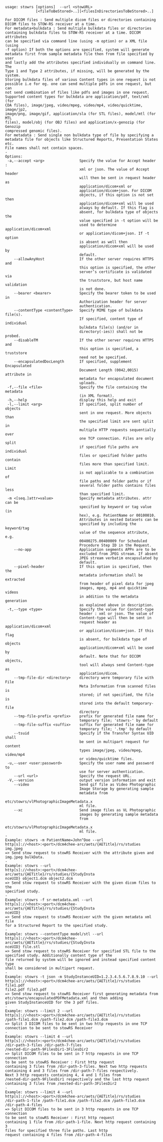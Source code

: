     usage: stowrs [options]  --url <stowURL>
                  [<fileToBeStored>..][<filesInDirectoriesToBeStored>..]
    
    For DICOM files : Send multiple dicom files or directories containing
    DICOM files to STOW-RS receiver at a time.
    For metadata+bulkdata : Send multiple bulkdata files or directories
    containing bulkdata files to STOW-RS receiver at a time. DICOM attributes
    can be specified via command line (using -m option) or a XML file (using
    -f option) If both the options are specified, system will generate
    metadata first from sample metadata file then from file specified by user
    and lastly add the attributes specified individually on command line. The
    Type 1 and Type 2 attributes, if missing, will be generated by the system.
    Storing bulkdata files of various Content types in one request is not
    possible i.e for eg. one can send multiple pdfs in one request, but can
    not send combination of files like pdfs and images in one request.
    Supported content types for bulkdata are application/pdf, text/xml (for
    CDA files), image/jpeg, video/mpeg, video/mp4, video/quicktime, image/jp2,
    image/png, image/gif, application/sla (for STL files), model/mtl (for MTL
    files), model/obj (for OBJ files) and application/x-genozip (for Genozip
    compressed genomic files).
    For metadata : Send single non bulkdata type of file by specifying a
    metadata file for objects like Structured Reports, Presentation States
    etc.
    File names shall not contain spaces.
    -
    Options:
     -a,--accept <arg>                Specify the value for Accept header :
                                      xml or json. The value of Accept header
                                      will then be sent in request header as
                                      application/dicom+xml or
                                      application/dicom+json. For DICOM
                                      objects, if this option is not set then
                                      application/dicom+xml will be used
                                      always by default. If this flag is
                                      absent, for bulkdata type of objects the
                                      value specified in -t option will be
                                      used to determine application/dicom+xml
                                      or application/dicom+json. If -t option
                                      is absent as well then
                                      application/dicom+xml will be used by
                                      default.
        --allowAnyHost                If the other server requires HTTPS and
                                      this option is specified, the other
                                      server’s certificate is validated via
                                      the truststore, but host name validation
                                      is not done.
        --bearer <bearer>             Specify the bearer token to be used in
                                      Authorization header for server
                                      authentication.
        --contentType <contentType>   Specify MIME type of bulkdata file(s).
                                      If specified, content type of individual
                                      bulkdata file(s) (and/or in
                                      directory(-ies)) shall not be probed.
        --disableTM                   If the other server requires HTTPS and
                                      this option is specified, a truststore
                                      need not be specified.
        --encapsulatedDocLength       If specified, supplement Encapsulated
                                      Document Length (0042,0015) attribute in
                                      metadata for encapsulated document
                                      uploads.
     -f,--file <file>                 Specify the file containing the metadata
                                      (in XML format).
     -h,--help                        display this help and exit
     -l,--limit <arg>                 If specified, split number of objects
                                      sent in one request. More objects than
                                      the specified limit are sent split in
                                      multiple HTTP requests sequentially over
                                      one TCP connection. Files are only split
                                      if specified file paths are individual
                                      files or specified folder paths contain
                                      files more than specified limit. Limit
                                      is not applicable to a combination of
                                      file paths and folder paths or if
                                      several folder paths contains files less
                                      than specified limit.
     -m <[seq.]attr=value>            Specify metadata attributes. attr can be
                                      specified by keyword or tag value (in
                                      hex), e.g. PatientName or 00100010.
                                      Attributes in nested Datasets can be
                                      specified by including the keyword/tag
                                      value of the sequence attribute, e.g.
                                      00400275.00400009 for Scheduled
                                      Procedure Step ID in the Request.
        --no-app                      Application segments APPn are to be
                                      excluded from JPEG stream. If absent
                                      JPEG stream verbatim encapsulated by
                                      default.
        --pixel-header                If this option is specified, then the
                                      metadata information shall be extracted
                                      from header of pixel data for jpeg
                                      images, mpeg, mp4 and quicktime videos
                                      in addition to the metadata generation
                                      as explained above in description.
     -t,--type <type>                 Specify the value for Content-type
                                      header : xml or json. The value of
                                      Content-type will then be sent in
                                      request header as application/dicom+xml
                                      or application/dicom+json. If this flag
                                      is absent, for bulkdata type of objects
                                      application/dicom+xml will be used by
                                      default. Note that for DICOM objects,
                                      tool will always send Content-type as
                                      application/dicom.
        --tmp-file-dir <directory>    directory were temporary file with File
                                      Meta Information from scanned files is
                                      stored; if not specified, the file is
                                      stored into the default temporary-file
                                      directory
        --tmp-file-prefix <prefix>    prefix for generated file name for
                                      temporary file; 'stowrs-' by default
        --tmp-file-suffix <suffix>    suffix for generated file name for
                                      temporary file; '.tmp' by default
        --tsuid                       Specify if the Transfer Syntax UID shall
                                      be sent in multipart request for content
                                      types image/jpeg, video/mpeg, video/mp4
                                      or video/quicktime files.
     -u,--user <user:password>        Specify the user name and password to
                                      use for server authentication.
        --url <url>                   Specify the request URL.
     -V,--version                     output version information and exit
        --video                       Send gif file as Video Photographic
                                      Image Storage by generating sample
                                      metadata from
                                      etc/stowrs/vlPhotographicImageMetadata.x
                                      ml file.
        --xc                          Send image files as VL Photographic
                                      images by generating sample metadata
                                      from
                                      etc/stowrs/vlPhotographicImageMetadata.x
                                      ml file.
    -
    Example: stowrs -m PatientName=John^Doe --url
    http[s]://<host>:<port>/dcm4chee-arc/aets/{AETitle}/rs/studies img.jpeg
    => Send stow request to stowRS Receiver with the attribute given and
    img.jpeg bulkData.
    -
    Example: stowrs --url
    http[s]://<host>:<port>/dcm4chee-arc/aets/{AETitle}/rs/studies/{StudyInsta
    nceUID} object1.dcm object2.dcm
    => Send stow request to stowRS Receiver with the given dicom files to the
    specified study.
    -
    Example: stowrs -f sr-metadata.xml --url
    http[s]://<host>:<port>/dcm4chee-arc/aets/{AETitle}/rs/studies/{StudyInsta
    nceUID}
    => Send stow request to stowRS Receiver with the given metadata xml file
    for a Structured Report to the specified study.
    -
    Example: stowrs --contentType model/stl --url
    http[s]://<host>:<port>/dcm4chee-arc/aets/{AETitle}/rs/studies/{StudyInsta
    nceUID} file.stl
    => Send stow request to stowRS Receiver for specified STL file to the
    specified study. Additionally content type of the
    file returned by system will be ignored and instead specified content type
    shall be considered in multipart request.
    -
    Example: stowrs -t json -m StudyInstanceUID=1.2.3.4.5.6.7.8.9.10 --url
    http[s]://<host>:<port>/dcm4chee-arc/aets/{AETitle}/rs/studies file1.pdf
    file2.pdf file3.pdf
    => Send stow request to stowRS Receiver first generating metadata from
    etc/stowrs/encapsulatedPDFMetadata.xml and then adding
    given StudyInstanceUID for the 3 pdf files.
    -
    Example: stowrs --limit 2 --url
    http[s]://<host>:<port>/dcm4chee-arc/aets/{AETitle}/rs/studies
    /path-file1.dcm /path-file2.dcm /path-file3.dcm
    => Split 3 DICOM files to be sent in two http requests in one TCP
    connection to be sent to stowRS Receiver
    -
    Example: stowrs --limit 4 --url
    http[s]://<host>:<port>/dcm4chee-arc/aets/{AETitle}/rs/studies
    /dir-path-3-files /dir-path-7-files 
    /nested-dir-path-9FilesDir1-3FilesDir2
    => Split DICOM files to be sent in 7 http requests in one TCP connection
    to be sent to stowRS Receiver : First http request
    containing 3 files from /dir-path-3-files. Next two http requests
    containing 4 and 3 files from /dir-path-7-files respectively.
    Next 3 http requests containing 4, 4 and 1 files from
    /nested-dir-path-9FilesDir1 respectively and the last http request
    containing 3 files from /nested-dir-path-3FilesDir2
    -
    Example: stowrs --limit 4 --url
    http[s]://<host>:<port>/dcm4chee-arc/aets/{AETitle}/rs/studies
    /dir-path-1-file /path-file1.dcm /path-file2.dcm /path-file3.dcm 
    /dir-path-4-files
    => Split DICOM files to be sent in 3 http requests in one TCP connection
    to be sent to stowRS Receiver : First http request
    containing 1 file from /dir-path-1-file. Next http request containing 3
    files for specified three file paths. Last http
    request containing 4 files from /dir-path-4-files